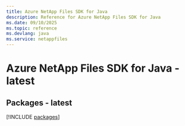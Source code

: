 ```yaml
---
title: Azure NetApp Files SDK for Java
description: Reference for Azure NetApp Files SDK for Java
ms.date: 09/10/2025
ms.topic: reference
ms.devlang: java
ms.service: netappfiles
---
```

# Azure NetApp Files SDK for Java - latest
## Packages - latest
[!INCLUDE [packages](netapp-files-index.md)]
